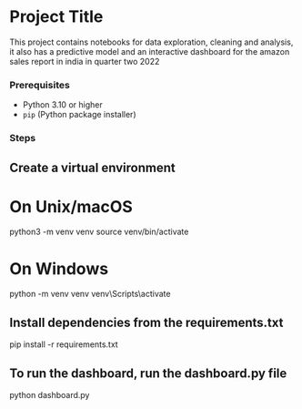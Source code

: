 # Project Title

This project contains notebooks for data exploration, cleaning and analysis, it also has a predictive model and an interactive dashboard for the amazon sales report in india in quarter two 2022




### Prerequisites

- Python 3.10 or higher
- `pip` (Python package installer)

### Steps
## Create a virtual environment
# On Unix/macOS
python3 -m venv venv
source venv/bin/activate

# On Windows
python -m venv venv
venv\Scripts\activate

## Install dependencies from the requirements.txt
pip install -r requirements.txt

## To run the dashboard, run the dashboard.py file
python dashboard.py
